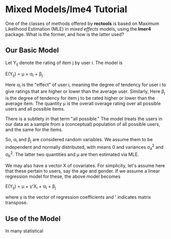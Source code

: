 
# Mixed Models/lme4 Tutorial

One of the classes of methods offered by **rectools** is based on
Maximum Likelihood Estimation (MLE) in *mixed effects* models, using the
**lmer4** package.  What is the former, and how is the latter used?

## Our Basic Model

Let Y<sub>ij</sub> denote the rating of item j by user i.  The model is

E(Y<sub>ij</sub>) =  &mu; + &alpha;<sub>i</sub> + &beta;<sub>j</sub>

Here &alpha;<sub>i</sub> is the "effect" of user i, meaning the degree
of tendency for user i to give ratings that are higher or lower than the
average user.  Similarly, Here &beta;<sub>j</sub> is the degree of
tendency for item j to be rated higher or lower than the average item.
The quantity &mu; is the overall overage rating over all possible users
and all possible items.

There is a subtlety in that term "all possible."  The model treats the
users in our data as a sample from a (conceptual) population of all
possible users, and the same for the items.

So, &alpha;<sub>i</sub> and &beta;<sub>j</sub> are considered random
variables.  We assume them to be independent and normally distributed,
with means 0 and variances &sigma;<sub>a</sub><sup>2</sup> and
&sigma;<sub>b</sub><sup>2</sup>.  The latter two quantities and &mu; are
then estimated via MLE.

We may also have a vector X of covariates.  For simplicity, let's assume
here that these pertain to users, say the age and gender.  If we assume
a linear regression model for these, the above model becomes

E(Y<sub>ij</sub>) =  &mu; + &gamma;'X<sub>i</sub> + &alpha;<sub>i</sub> + &beta;<sub>j</sub>

where &gamma; is the vector of regression coefficients and ' indicates
matrix transpose.


## Use of the Model

In many statistical


